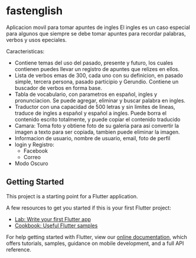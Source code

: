 # fastenglish

Aplicacion movil para tomar apuntes de ingles
El ingles es un caso especial para algunos que siempre se debe tomar apuntes para recordar palabras, verbos y usos epeciales.

Caracteristicas:
- Contiene temas del uso del pasado, presente y futuro, los cuales contienen puedes llevar un registro de apuntes que relizes en ellos.
- Lista de verbos emas de 300, cada uno con su definicion, en pasado simple, tercera persona, pasado participio y Gerundio. Contiene un buscador de verbos en forma base.
- Tabla de vocabulario, con parametros en español, ingles y pronunciacion. Se puede agregar, eliminar y buscar palabra en ingles.
- Traductor con una capacidad de 500 letras y sin limites de lineas, traduce de ingles a español y español a ingles. Puede borra el contenido escrito totalmente, y puede copiar el contenido traducido
- Camara: Toma foto y obtiene foto de su galeria para asi convertir la imagen a texto para ser copiada, tambien puede eliminar la imagen.
- Informacion de usuario, nombre de usuario, email, foto de perfil
- login y Registro:
    - Facebook
    - Correo
- Modo Oscuro

## Getting Started

This project is a starting point for a Flutter application.

A few resources to get you started if this is your first Flutter project:

- [Lab: Write your first Flutter app](https://flutter.dev/docs/get-started/codelab)
- [Cookbook: Useful Flutter samples](https://flutter.dev/docs/cookbook)

For help getting started with Flutter, view our
[online documentation](https://flutter.dev/docs), which offers tutorials,
samples, guidance on mobile development, and a full API reference.
